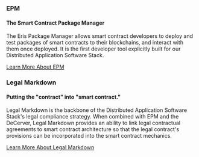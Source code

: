 ### EPM

#### The Smart Contract Package Manager

The Eris Package Manager allows smart contract developers to deploy and test packages of smart contracts to their blockchains, and interact with them once deployed. It is the first developer tool explicitly built for our Distributed Application Software Stack.

<a type="button" class="btn btn-eris btn-default btn-lg btn-block" href="https://epm.io">Learn More About EPM</a>

### Legal Markdown

#### Putting the "contract" into "smart contract."

Legal Markdown is the backbone of the Distributed Application Software Stack's legal compliance strategy. When combined with EPM and the DeCerver, Legal Markdown provides an ability to link legal contractual agreements to smart contract architecture so that the legal contract's provisions can be incorporated into the smart contract mechanics.

<a type="button" class="btn btn-eris btn-default btn-lg btn-block" href="https://lmd.io">Learn More About Legal Markdown</a>
